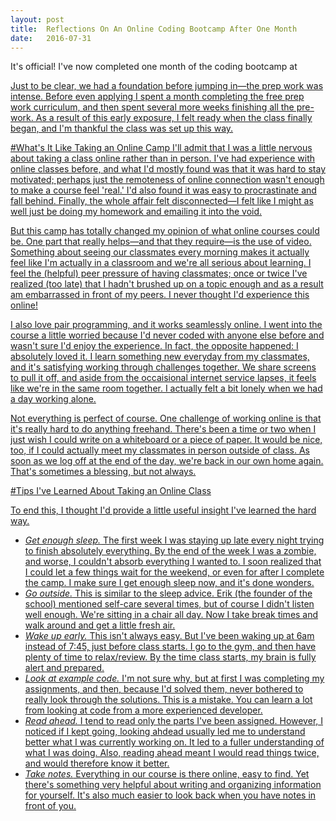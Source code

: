 ```yaml
---
layout: post
title:  Reflections On An Online Coding Bootcamp After One Month
date:   2016-07-31
---
```


<p class="intro"><span class="dropcap">I</span>t's official! I've now completed one month of the coding bootcamp at <a href='http://www.vikingcodeschool.com>Viking Code School</a>! I felt it was the perfect time for a little reflection.</p>

#What We've Done So Far
It's been quite a month, and looking back now at where I was at the beginning (was that just four weeks ago?!) and how much I've learned since sets the head spinning. We've covered object-oriented programming, test-driven development with Rspec, recursion, file I/O, data structures, searching and sorting algorithms, web scraping, APIs, basic webapps in Sinatra, REST and MVC architecture in Ruby on Rails, and, finally, we're just getting started in SQL and databases.

Just to be clear, we had a foundation before jumping in—the prep work was intense. Before even applying I spent a month completing the free prep work curriculum, and then spent several more weeks finishing all the pre-work. As a result of this early exposure, I felt ready when the class finally began, and I'm thankful the class was set up this way.

#What's It Like Taking an Online Camp
I'll admit that I was a little nervous about taking a class online rather than in person. I've had experience with online classes before, and what I'd mostly found was that it was hard to stay motivated; perhaps just the remoteness of online connection wasn't enough to make a course feel 'real.' I'd also found it was easy to procrastinate and fall behind. Finally, the whole affair felt disconnected—I felt like I might as well just be doing my homework and emailing it into the void.

But this camp has totally changed my opinion of what online courses could be. One part that really helps—and that they require—is the use of video. Something about seeing our classmates every morning makes it actually feel like I'm actually in a classroom and we're all serious about learning. I feel the (helpful) peer pressure of having classmates; once or twice I've realized (too late) that I hadn't brushed up on a topic enough and as a result am embarrassed in front of my peers. I never thought I'd experience this online!

I also love pair programming, and it works seamlessly online. I went into the course a little worried because I'd never coded with anyone else before and wasn't sure I'd enjoy the experience. In fact, the opposite happened: I absolutely loved it. I learn something new everyday from my classmates, and it's satisfying working through challenges together. We share screens to pull it off, and aside from the occaisional internet service lapses, it feels like we're in the same room together. I actually felt a bit lonely when we had a day working alone.

Not everything is perfect of course. One challenge of working online is that it's really hard to do anything freehand. There's been a time or two when I just wish I could write on a whiteboard or a piece of paper. It would be nice, too, if I could actually meet my classmates in person outside of class. As soon as we log off at the end of the day, we're back in our own home again. That's sometimes a blessing, but not always.

#Tips I've Learned About Taking an Online Class

To end this, I thought I'd provide a little useful insight I've learned the hard way.

* *Get enough sleep.* The first week I was staying up late every night trying to finish absolutely everything. By the end of the week I was a zombie, and worse, I couldn't absorb everything I wanted to. I soon realized that I could let a few things wait for the weekend, or even for after I complete the camp. I make sure I get enough sleep now, and it's done wonders.
* *Go outside.* This is similar to the sleep advice. Erik (the founder of the school) mentioned self-care several times, but of course I didn't listen well enough. We're sitting in a chair all day. Now I take break times and walk around and get a little fresh air.
* *Wake up early.* This isn't always easy. But I've been waking up at 6am instead of 7:45, just before class starts. I go to the gym, and then have plenty of time to relax/review. By the time class starts, my brain is fully alert and prepared.
* *Look at example code.* I'm not sure why, but at first I was completing my assignments, and then, because I'd solved them, never bothered to really look through the solutions. This is a mistake. You can learn a lot from looking at code from a more experienced developer.
* *Read ahead.* I tend to read only the parts I've been assigned. However, I noticed if I kept going, looking ahdead usually led me to understand better what I was currently working on. It led to a fuller understanding of what I was doing. Also, reading ahead meant I would read things twice, and would therefore know it better.
* *Take notes.* Everything in our course is there online, easy to find. Yet there's something very helpful about writing and organizing information for yourself. It's also much easier to look back when you have notes in front of you.